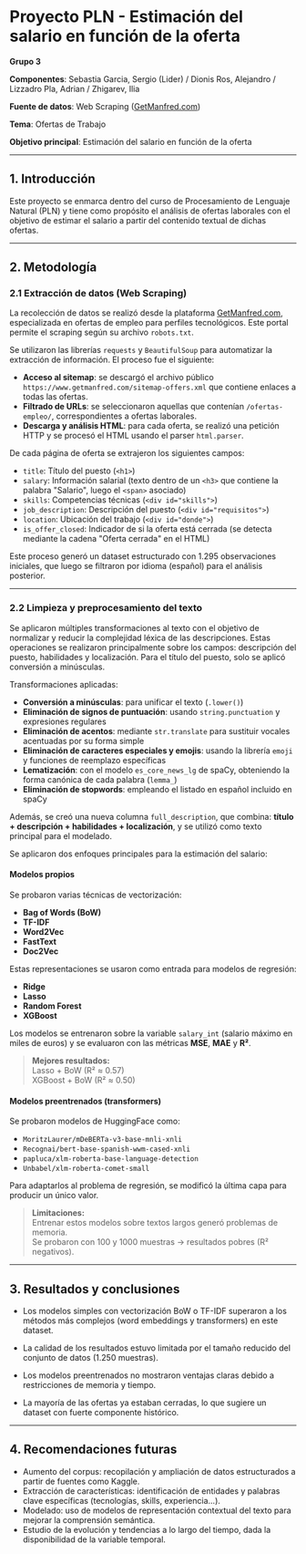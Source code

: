 # Proyecto PLN - Estimación del salario en función de la oferta

**Grupo 3**  

**Componentes**: Sebastia Garcia, Sergio (Lider) / Dionis Ros, Alejandro / Lizzadro Pla, Adrian / Zhigarev, Ilia

**Fuente de datos**: Web Scraping ([GetManfred.com](https://www.getmanfred.com/))  

**Tema**: Ofertas de Trabajo  

**Objetivo principal**: Estimación del salario en función de la oferta  

---

## 1. Introducción

Este proyecto se enmarca dentro del curso de Procesamiento de Lenguaje Natural (PLN) y tiene como propósito el análisis de ofertas laborales con el objetivo de estimar el salario a partir del contenido textual de dichas ofertas.

---

## 2. Metodología

### 2.1 Extracción de datos (Web Scraping)

La recolección de datos se realizó desde la plataforma [GetManfred.com](https://www.getmanfred.com), especializada en ofertas de empleo para perfiles tecnológicos. Este portal permite el scraping según su archivo `robots.txt`.

Se utilizaron las librerías `requests` y `BeautifulSoup` para automatizar la extracción de información. El proceso fue el siguiente:

- **Acceso al sitemap**: se descargó el archivo público `https://www.getmanfred.com/sitemap-offers.xml` que contiene enlaces a todas las ofertas.
- **Filtrado de URLs**: se seleccionaron aquellas que contenían `/ofertas-empleo/`, correspondientes a ofertas laborales.
- **Descarga y análisis HTML**: para cada oferta, se realizó una petición HTTP y se procesó el HTML usando el parser `html.parser`.

De cada página de oferta se extrajeron los siguientes campos:

- `title`: Título del puesto (`<h1>`)
- `salary`: Información salarial (texto dentro de un `<h3>` que contiene la palabra "Salario", luego el `<span>` asociado)
- `skills`: Competencias técnicas (`<div id="skills">`)
- `job_description`: Descripción del puesto (`<div id="requisitos">`)
- `location`: Ubicación del trabajo (`<div id="donde">`)
- `is_offer_closed`: Indicador de si la oferta está cerrada (se detecta mediante la cadena "Oferta cerrada" en el HTML)

Este proceso generó un dataset estructurado con 1.295 observaciones iniciales, que luego se filtraron por idioma (español) para el análisis posterior.

---

### 2.2 Limpieza y preprocesamiento del texto

Se aplicaron múltiples transformaciones al texto con el objetivo de normalizar y reducir la complejidad léxica de las descripciones. Estas operaciones se realizaron principalmente sobre los campos: descripción del puesto, habilidades y localización. Para el título del puesto, solo se aplicó conversión a minúsculas.

Transformaciones aplicadas:

- **Conversión a minúsculas**: para unificar el texto (`.lower()`)
- **Eliminación de signos de puntuación**: usando `string.punctuation` y expresiones regulares
- **Eliminación de acentos**: mediante `str.translate` para sustituir vocales acentuadas por su forma simple
- **Eliminación de caracteres especiales y emojis**: usando la librería `emoji` y funciones de reemplazo específicas
- **Lematización**: con el modelo `es_core_news_lg` de spaCy, obteniendo la forma canónica de cada palabra (`lemma_`)
- **Eliminación de stopwords**: empleando el listado en español incluido en spaCy

Además, se creó una nueva columna `full_description`, que combina: **título + descripción + habilidades + localización**, y se utilizó como texto principal para el modelado.

Se aplicaron dos enfoques principales para la estimación del salario:

#### Modelos propios

Se probaron varias técnicas de vectorización:

- **Bag of Words (BoW)**
- **TF-IDF**
- **Word2Vec**
- **FastText**
- **Doc2Vec**

Estas representaciones se usaron como entrada para modelos de regresión:

- **Ridge**
- **Lasso**
- **Random Forest**
- **XGBoost**

Los modelos se entrenaron sobre la variable `salary_int` (salario máximo en miles de euros) y se evaluaron con las métricas **MSE**, **MAE** y **R²**.

> **Mejores resultados:**  
> Lasso + BoW (R² ≈ 0.57)  
> XGBoost + BoW (R² ≈ 0.50)

#### Modelos preentrenados (transformers)

Se probaron modelos de HuggingFace como:

- `MoritzLaurer/mDeBERTa-v3-base-mnli-xnli`
- `Recognai/bert-base-spanish-wwm-cased-xnli`
- `papluca/xlm-roberta-base-language-detection`
- `Unbabel/xlm-roberta-comet-small`

Para adaptarlos al problema de regresión, se modificó la última capa para producir un único valor.

> **Limitaciones:**  
> Entrenar estos modelos sobre textos largos generó problemas de memoria.  
> Se probaron con 100 y 1000 muestras → resultados pobres (R² negativos).

---

## 3. Resultados y conclusiones

- Los modelos simples con vectorización BoW o TF-IDF superaron a los métodos más complejos (word embeddings y transformers) en este dataset.

- La calidad de los resultados estuvo limitada por el tamaño reducido del conjunto de datos (1.250 muestras).

- Los modelos preentrenados no mostraron ventajas claras debido a restricciones de memoria y tiempo.

- La mayoría de las ofertas ya estaban cerradas, lo que sugiere un dataset con fuerte componente histórico.

---

## 4. Recomendaciones futuras

* Aumento del corpus: recopilación y ampliación de datos estructurados a partir de fuentes como Kaggle.
* Extracción de características: identificación de entidades y palabras clave específicas (tecnologías, skills, experiencia...).
* Modelado: uso de modelos de representación contextual del texto para mejorar la comprensión semántica.
* Estudio de la evolución y tendencias a lo largo del tiempo, dada la disponibilidad de la variable temporal.
